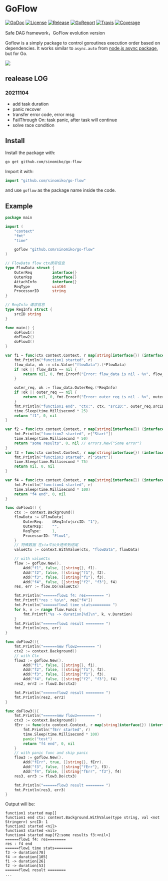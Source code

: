 # GoFlow
[![GoDoc](http://godoc.org/github.com/kamildrazkiewicz/go-flow?status.svg)](http://godoc.org/github.com/kamildrazkiewicz/go-flow) [![License](https://img.shields.io/github/license/mashape/apistatus.svg?maxAge=2592000)](https://raw.githubusercontent.com/kamildrazkiewicz/go-flow/master/LICENSE) [![Release](https://img.shields.io/github/release/kamildrazkiewicz/go-flow.svg?label=Release)](http://godoc.org/github.com/kamildrazkiewicz/go-flow) [![GoReport](https://goreportcard.com/badge/github.com/kamildrazkiewicz/go-flow)](https://goreportcard.com/report/github.com/kamildrazkiewicz/go-flow) [![Travis](https://travis-ci.org/kamildrazkiewicz/go-flow.svg?branch=master)](https://travis-ci.org/kamildrazkiewicz/go-flow) [![Coverage](http://coveralls.io/repos/github/kamildrazkiewicz/go-flow/badge.svg?branch=master)](https://coveralls.io/github/kamildrazkiewicz/go-flow?branch=master)

Safe DAG framework，GoFlow evolution version

Goflow is a simply package to control goroutines execution order based on dependencies. It works similar to ```async.auto``` from [node.js async package](https://github.com/caolan/async), but for Go.

![](http://i.imgur.com/Rej4XAC.png)

## realease LOG
### 20211104
- add task duration
- panic recover
- transfer error code, error msg
- FailThrough On: task panic, after task will continue
- solve race condition

## Install

Install the package with:

```bash
go get github.com/sinomiko/go-flow
```

Import it with:

```go
import "github.com/sinomiko/go-flow"
```

and use `goflow` as the package name inside the code.

## Example

```go
package main

import (
	"context"
	"fmt"
	"time"

	goflow "github.com/sinomiko/go-flow"
)

// FlowData flow ctx携带信息
type FlowData struct {
	OuterReq         interface{}
	OuterRsp         interface{}
	AttachInfo       interface{}
	ReqType          uint64
	ProcessorID      string
}

// ReqInfo 请求信息
type ReqInfo struct {
	srcID string
}

func main() {
	doFlow1()
	doFlow2()
	doFlow3()
}

var f1 = func(ctx context.Context, r map[string]interface{}) (interface{}, int64, error) {
	fmt.Println("function1 started", r)
	flow_data, ok := ctx.Value("flowData").(*FlowData)
	if !ok || flow_data == nil {
		return nil, 0, fmt.Errorf("Error: flow_data is nil - %v", flow_data)
	}

	outer_req, ok := flow_data.OuterReq.(*ReqInfo)
	if !ok || outer_req == nil {
		return nil, 0, fmt.Errorf("Error: outer_req is nil - %v", outer_req)
	}
	fmt.Println("function1 end", "ctx:", ctx, "srcID:", outer_req.srcID)
	time.Sleep(time.Millisecond * 25)
	return "f1", 0, nil
}

var f2 = func(ctx context.Context, r map[string]interface{}) (interface{}, int64, error) {
	fmt.Println("function2 started", r["Start"])
	time.Sleep(time.Millisecond * 50)
	return "some results", 0, nil // errors.New("Some error")
}
var f3 = func(ctx context.Context, r map[string]interface{}) (interface{}, int64, error) {
	fmt.Println("function3 started", r["Start"])
	time.Sleep(time.Millisecond * 75)
	return nil, 0, nil
}

var f4 = func(ctx context.Context, r map[string]interface{}) (interface{}, int64, error) {
	fmt.Println("function4 started", r)
	time.Sleep(time.Millisecond * 100)
	return "f4 end", 0, nil
}

func doFlow1() {
	ctx := context.Background()
	flowData := &FlowData{
		OuterReq:    &ReqInfo{srcID: "1"},
		OuterRsp:    "",
		ReqType:     1,
		ProcessorID: "Flow1",
	}
	// 特殊数据 在ctx中从头透传到结尾
	valueCtx := context.WithValue(ctx, "flowData", flowData)

	// with valueCtx
	flow := goflow.New().
		Add("f1", false, []string{}, f1).
		Add("f2", false, []string{"f1"}, f2).
		Add("f3", false, []string{"f1"}, f3).
		Add("f4", false, []string{"f2", "f3"}, f4)
	res, err := flow.Do(valueCtx)

	fmt.Println("======flow1 f4: res======== ")
	fmt.Printf("res : %s\n", res["f4"])
	fmt.Println("======flow1 time stats======== ")
	for k, v := range flow.Funcs {
		fmt.Printf("%s -> duration[%d]\n", k, v.Duration)
	}
	fmt.Println("======flow1 result ======== ")
	fmt.Println(res, err)
}

func doFlow2(){
	fmt.Println("======new flow2======== ")
	ctx2 := context.Background()
	// with Ctx
	flow2 := goflow.New().
		Add("f1", false, []string{}, f1).
		Add("f2", false, []string{"f1"}, f2).
		Add("f3", false, []string{"f1"}, f3).
		Add("f4", false, []string{"f2", "f3"}, f4)
	res2, err2 := flow2.Do(ctx2)

	fmt.Println("======flow2 result ======== ")
	fmt.Println(res2, err2)
}

func doFlow3(){
	fmt.Println("======new flow3======== ")
	ctx3 := context.Background()
	fErr := func(ctx context.Context, r map[string]interface{}) (interface{}, int64, error) {
		fmt.Println("fErr started", r)
		time.Sleep(time.Millisecond * 100)
		panic("test")
		return "f4 end", 0, nil
	}
	// with panic func and skip panic
	flow3 := goflow.New().
		Add("fErr", true, []string{}, fErr).
		Add("f3", false, []string{"fErr"}, f3).
		Add("f4", false, []string{"fErr", "f3"}, f4)
	res3, err3 := flow3.Do(ctx3)

	fmt.Println("======flow3 result ======== ")
	fmt.Println(res3, err3)
}

```

Output will be:
```
function1 started map[]
function1 end ctx: context.Background.WithValue(type string, val <not Stringer>) srcID: 1
function2 started <nil>
function3 started <nil>
function4 started map[f2:some results f3:<nil>]
======flow1 f4: res======== 
res : f4 end
======flow1 time stats======== 
f3 -> duration[78]
f4 -> duration[105]
f1 -> duration[26]
f2 -> duration[53]
======flow1 result ======== 
...

```
